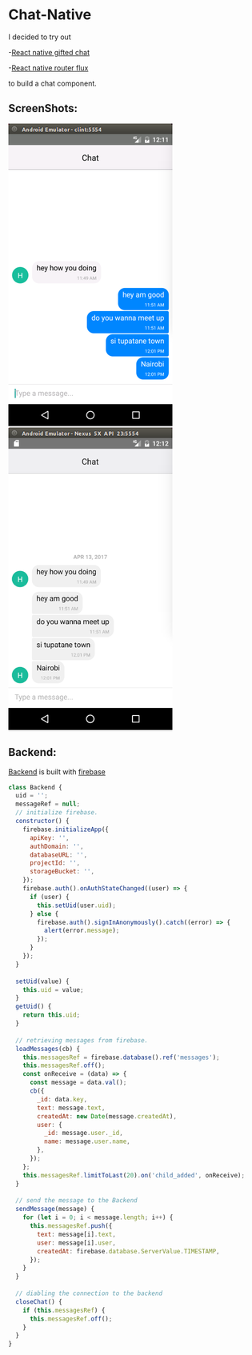 # Chat-Native

I decided to try out 

-[React native gifted chat](https://github.com/FaridSafi/react-native-gifted-chat)

-[React native router flux](https://github.com/aksonov/react-native-router-flux)

to build a chat component.

## ScreenShots:

![](https://github.com/clint-gitahi/chat-native/blob/master/img/chat.png)
![](https://github.com/clint-gitahi/chat-native/blob/master/img/chat2.png)


## Backend:
[Backend](https://github.com/clint-gitahi/chat-native/blob/master/src/Backend.js) is built with [firebase](https://firebase.google.com/) 

```js
class Backend {
  uid = '';
  messageRef = null;
  // initialize firebase.
  constructor() {
    firebase.initializeApp({
      apiKey: '',
      authDomain: '',
      databaseURL: '',
      projectId: '',
      storageBucket: '',
    });
    firebase.auth().onAuthStateChanged((user) => {
      if (user) {
        this.setUid(user.uid);
      } else {
        firebase.auth().signInAnonymously().catch((error) => {
          alert(error.message);
        });
      }
    });
  }

  setUid(value) {
    this.uid = value;
  }
  getUid() {
    return this.uid;
  }

  // retrieving messages from firebase.
  loadMessages(cb) {
    this.messagesRef = firebase.database().ref('messages');
    this.messagesRef.off();
    const onReceive = (data) => {
      const message = data.val();
      cb({
        _id: data.key,
        text: message.text,
        createdAt: new Date(message.createdAt),
        user: {
          _id: message.user._id,
          name: message.user.name,
        },
      });
    };
    this.messagesRef.limitToLast(20).on('child_added', onReceive);
  }

  // send the message to the Backend
  sendMessage(message) {
    for (let i = 0; i < message.length; i++) {
      this.messagesRef.push({
        text: message[i].text,
        user: message[i].user,
        createdAt: firebase.database.ServerValue.TIMESTAMP,
      });
    }
  }

  // diabling the connection to the backend
  closeChat() {
    if (this.messagesRef) {
      this.messagesRef.off();
    }
  }
}
```

